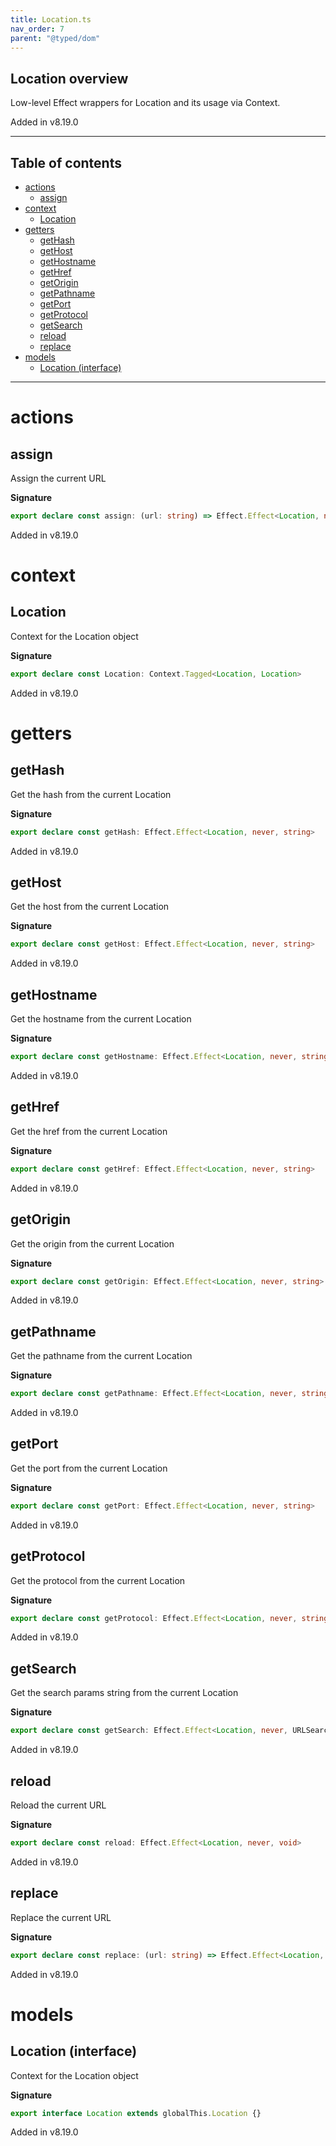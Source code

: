 ```yaml
---
title: Location.ts
nav_order: 7
parent: "@typed/dom"
---
```


## Location overview

Low-level Effect wrappers for Location and its usage via Context.

Added in v8.19.0

---

<h2 class="text-delta">Table of contents</h2>

- [actions](#actions)
  - [assign](#assign)
- [context](#context)
  - [Location](#location)
- [getters](#getters)
  - [getHash](#gethash)
  - [getHost](#gethost)
  - [getHostname](#gethostname)
  - [getHref](#gethref)
  - [getOrigin](#getorigin)
  - [getPathname](#getpathname)
  - [getPort](#getport)
  - [getProtocol](#getprotocol)
  - [getSearch](#getsearch)
  - [reload](#reload)
  - [replace](#replace)
- [models](#models)
  - [Location (interface)](#location-interface)

---

# actions

## assign

Assign the current URL

**Signature**

```ts
export declare const assign: (url: string) => Effect.Effect<Location, never, void>
```

Added in v8.19.0

# context

## Location

Context for the Location object

**Signature**

```ts
export declare const Location: Context.Tagged<Location, Location>
```

Added in v8.19.0

# getters

## getHash

Get the hash from the current Location

**Signature**

```ts
export declare const getHash: Effect.Effect<Location, never, string>
```

Added in v8.19.0

## getHost

Get the host from the current Location

**Signature**

```ts
export declare const getHost: Effect.Effect<Location, never, string>
```

Added in v8.19.0

## getHostname

Get the hostname from the current Location

**Signature**

```ts
export declare const getHostname: Effect.Effect<Location, never, string>
```

Added in v8.19.0

## getHref

Get the href from the current Location

**Signature**

```ts
export declare const getHref: Effect.Effect<Location, never, string>
```

Added in v8.19.0

## getOrigin

Get the origin from the current Location

**Signature**

```ts
export declare const getOrigin: Effect.Effect<Location, never, string>
```

Added in v8.19.0

## getPathname

Get the pathname from the current Location

**Signature**

```ts
export declare const getPathname: Effect.Effect<Location, never, string>
```

Added in v8.19.0

## getPort

Get the port from the current Location

**Signature**

```ts
export declare const getPort: Effect.Effect<Location, never, string>
```

Added in v8.19.0

## getProtocol

Get the protocol from the current Location

**Signature**

```ts
export declare const getProtocol: Effect.Effect<Location, never, string>
```

Added in v8.19.0

## getSearch

Get the search params string from the current Location

**Signature**

```ts
export declare const getSearch: Effect.Effect<Location, never, URLSearchParams>
```

Added in v8.19.0

## reload

Reload the current URL

**Signature**

```ts
export declare const reload: Effect.Effect<Location, never, void>
```

Added in v8.19.0

## replace

Replace the current URL

**Signature**

```ts
export declare const replace: (url: string) => Effect.Effect<Location, never, void>
```

Added in v8.19.0

# models

## Location (interface)

Context for the Location object

**Signature**

```ts
export interface Location extends globalThis.Location {}
```

Added in v8.19.0
